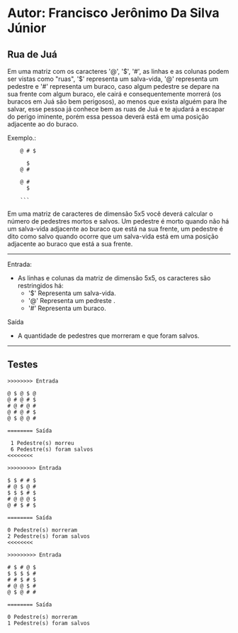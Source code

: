 # Autor: Francisco Jerônimo Da Silva Júnior
## Rua de Juá

Em uma matriz com os caracteres '@', '$', '#', as linhas e as colunas podem ser vistas
como "ruas", '$' representa um salva-vida, '@' representa um pedestre e '#' representa um buraco, caso algum pedestre se depare na sua frente com algum buraco, ele cairá e consequentemente
morrerá (os buracos em Juá são bem perigosos), ao menos que exista alguém para lhe salvar, esse pessoa já conhece bem as ruas de Juá e te ajudará a escapar do perigo iminente, porém
essa pessoa deverá está em uma posição adjacente ao do buraco.

Exemplo.:

		
		@ # $
		  
		  $	
		@ #
 
		@ # 
		  $

		```

Em uma matriz de caracteres de dimensão 5x5 você deverá calcular o número de pedestres
mortos e salvos. Um pedestre é morto quando não há um salva-vida adjacente ao buraco que está
na sua frente, um pedestre é dito como salvo quando ocorre que um salva-vida está em uma posição adjacente ao buraco que está a sua frente.

---

Entrada:
- As linhas e colunas da matriz de dimensão 5x5, os caracteres são restringidos há:
    - '$' Representa um salva-vida.
    - '@' Representa um pedreste .
    - '#' Representa um buraco.

Saída
- A quantidade de pedestres que morreram e que foram salvos.

---
## Testes

```
>>>>>>>> Entrada

@ $ @ $ @
@ # @ # $
# @ # @ #
@ # @ # $
@ $ @ @ #

======== Saída

 1 Pedestre(s) morreu
 6 Pedestre(s) foram salvos
<<<<<<<<

>>>>>>>>> Entrada

$ $ # # $ 
# @ $ @ # 
$ $ $ # $ 
# @ @ @ $ 
@ # $ # $ 

======== Saída

0 Pedestre(s) morreram
2 Pedestre(s) foram salvos
<<<<<<<<

>>>>>>>>> Entrada

# $ # @ $ 
$ $ $ $ # 
# # $ # $ 
# @ @ $ # 
@ $ @ # # 

======== Saída

0 Pedestre(s) morreram
1 Pedestre(s) foram salvos

```
